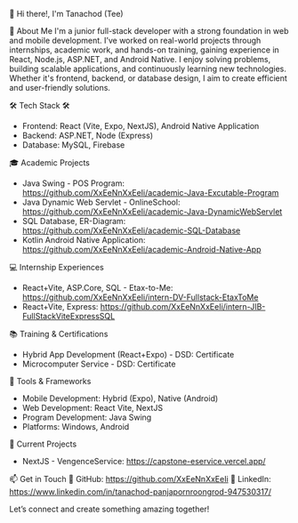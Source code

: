 👋 Hi there!, I'm Tanachod (Tee)

🌟 About Me 
  I'm a junior full-stack developer with a strong foundation in web and mobile development. I’ve worked on real-world projects through internships, 
academic work, and hands-on training, gaining experience in React, Node.js, ASP.NET, and Android Native.
I enjoy solving problems, building scalable applications, and continuously learning new technologies. 
Whether it's frontend, backend, or database design, I aim to create efficient and user-friendly solutions.

🛠️ Tech Stack 🛠
- Frontend: React (Vite, Expo, NextJS), Android Native Application
- Backend: ASP.NET, Node (Express)
- Database: MySQL, Firebase

🎓 Academic Projects
- Java Swing - POS Program: https://github.com/XxEeNnXxEeIi/academic-Java-Excutable-Program
- Java Dynamic Web Servlet - OnlineSchool: https://github.com/XxEeNnXxEeIi/academic-Java-DynamicWebServlet
- SQL Database, ER-Diagram: https://github.com/XxEeNnXxEeIi/academic-SQL-Database
- Kotlin Android Native Application: https://github.com/XxEeNnXxEeIi/academic-Android-Native-App

💻 Internship Experiences
- React+Vite, ASP.Core, SQL - Etax-to-Me: https://github.com/XxEeNnXxEeIi/intern-DV-Fullstack-EtaxToMe
- React+Vite, Express:  https://github.com/XxEeNnXxEeIi/intern-JIB-FullStackViteExpressSQL

📚 Training & Certifications
- Hybrid App Development (React+Expo) - DSD: Certificate
- Microcomputer Service - DSD: Certificate

🚀 Tools & Frameworks
- Mobile Development: Hybrid (Expo), Native (Android)
- Web Development: React Vite, NextJS
- Program Development: Java Swing
- Platforms: Windows, Android

🔭 Current Projects
- NextJS - VengenceService: https://capstone-eservice.vercel.app/

📫 Get in Touch 
📌 GitHub: https://github.com/XxEeNnXxEeIi
📌 LinkedIn: https://www.linkedin.com/in/tanachod-panjapornroongrod-947530317/

Let’s connect and create something amazing together! 
